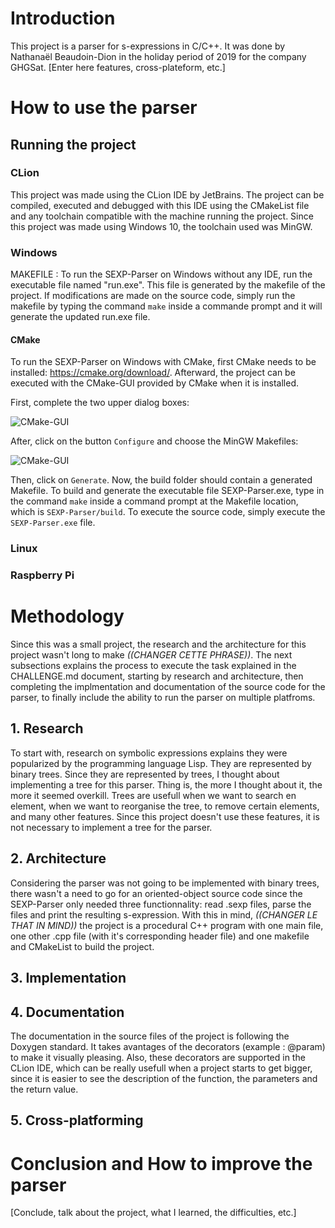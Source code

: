 # Introduction

This project is a parser for s-expressions in C/C++. It was done by Nathanaël Beaudoin-Dion in the holiday period of 2019 for the company GHGSat. [Enter here features, cross-plateform, etc.]

# How to use the parser

## Running the project

### CLion

This project was made using the CLion IDE by JetBrains. The project can be compiled, executed and debugged with this IDE using the CMakeList file and any toolchain compatible with the machine running the project. Since this project was made using Windows 10, the toolchain used was MinGW.

### Windows

MAKEFILE : 
To run the SEXP-Parser on Windows without any IDE, run the executable file named "run.exe". This file is generated by the makefile of the project. If modifications are made on the source code, simply run the makefile by typing the command ```make``` inside a commande prompt and it will generate the updated run.exe file.

#### CMake
To run the SEXP-Parser on Windows with CMake, first CMake needs to be installed: https://cmake.org/download/. Afterward, the project can be executed with the CMake-GUI provided by CMake when it is installed.

First, complete the two upper dialog boxes: 

![CMake-GUI](https://github.com/Spaceless007/SEXP-Parser/blob/master/ressources/cmake-gui/cmake-gui-windows-1.PNG)

After, click on the button ```Configure``` and choose the MinGW Makefiles:

![CMake-GUI](https://github.com/Spaceless007/SEXP-Parser/blob/master/ressources/cmake-gui/cmake-gui-windows-2.PNG)

Then, click on ```Generate```. Now, the build folder should contain a generated Makefile. To build and generate the executable file SEXP-Parser.exe, type in the command ```make``` inside a command prompt at the Makefile location, which is ```SEXP-Parser/build```. To execute the source code, simply execute the ```SEXP-Parser.exe``` file. 

### Linux

### Raspberry Pi

# Methodology

Since this was a small project, the research and the architecture for this project wasn't long to make *((CHANGER CETTE PHRASE))*. The next subsections explains the process to execute the task explained in the CHALLENGE.md document, starting by research and architecture, then completing the implmentation and documentation of the source code for the parser, to finally include the ability to run the parser on multiple platfroms. 

## 1. Research

To start with, research on symbolic expressions explains they were popularized by the programming language Lisp. They are represented by binary trees. Since they are represented by trees, I thought about implementing a tree for this parser. Thing is, the more I thought about it, the more it seemed overkill. Trees are usefull when we want to search en element, when we want to reorganise the tree, to remove certain elements, and many other features. Since this project doesn't use these features, it is not necessary to implement a tree for the parser. 

## 2. Architecture

Considering the parser was not going to be implemented with binary trees, there wasn't a need to go for an oriented-object source code since the SEXP-Parser only needed three functionnality: read .sexp files, parse the files and print the resulting s-expression. With this in mind, *((CHANGER LE THAT IN MIND))* the project is a procedural C++ program with one main file, one other .cpp file (with it's corresponding header file) and one makefile and CMakeList to build the project. 

## 3. Implementation

## 4. Documentation

The documentation in the source files of the project is following the Doxygen standard. It takes avantages of the decorators (example : @param) to make it visually pleasing. Also, these decorators are supported in the CLion IDE, which can be really usefull when a project starts to get bigger, since it is easier to see the description of the function, the parameters and the return value. 

## 5. Cross-platforming

# Conclusion and How to improve the parser

[Conclude, talk about the project, what I learned, the difficulties, etc.] 
